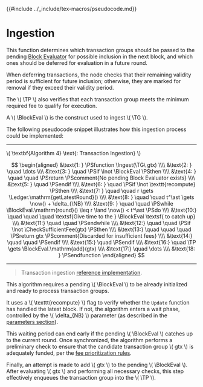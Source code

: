 {{#include ../_include/tex-macros/pseudocode.md}}

$$
\newcommand \TP {\mathrm{TxPool}}
\newcommand \TG {\mathrm{TxnGroup}}
\newcommand \NB {\mathrm{newBlock}}
\newcommand \BlockEval {\mathrm{BlockEvaluator}}
\newcommand \Ledger {\mathrm{Ledger}}
\newcommand \CheckSufficientFee {\mathrm{CheckSufficientFee}}
\newcommand \now {\mathrm{now}}
\newcommand \Ingest {\mathrm{Ingest}}
$$

# Ingestion

This function determines which transaction groups should be passed to the pending
[Block Evaluator](ledger-nn-block-commitment.md) for possible inclusion in the
next block, and which ones should be deferred for evaluation in a future round.

When deferring transactions, the node checks that their remaining validity period
is sufficient for future inclusion; otherwise, they are marked for removal if they
exceed their validity period.

The \\( \TP \\) also verifies that each transaction group meets the minimum required
fee to qualify for execution.

A \\( \BlockEval \\) is the construct used to ingest \\( \TG \\).

The following pseudocode snippet illustrates how this ingestion process could be
implemented:

---

\\( \textbf{Algorithm 4} \text{: Transaction Ingestion} \\)

$$
\begin{aligned}
&\text{1: } \PSfunction \Ingest(\TG\ gtx) \\\\
&\text{2: } \quad \dots \\\\
&\text{3: } \quad \PSif \lnot \BlockEval \PSthen \\\\
&\text{4: } \quad \quad \PSreturn \PScomment{No pending Block Evaluator exists} \\\\
&\text{5: } \quad \PSendif \\\\
&\text{6: } \quad \PSif \lnot \texttt{recompute} \PSthen \\\\
&\text{7: } \quad \quad r \gets \Ledger.\mathrm{getLatestRound}() \\\\
&\text{8: } \quad \quad t^\ast \gets \now() + \delta_{\NB} \\\\
&\text{9: } \quad \quad \PSwhile \BlockEval.\mathrm{round}() \leq r \land \now() < t^\ast \PSdo \\\\
&\text{10:} \quad \quad \quad \textsf{Give time to the } \BlockEval \textsf{ to catch up} \\\\
&\text{11:} \quad \quad \PSendwhile \\\\
&\text{12:} \quad \quad \PSif \lnot \CheckSufficientFee(gtx) \PSthen \\\\
&\text{13:} \quad \quad \quad \PSreturn gtx \PScomment{Discarded for insufficient fees} \\\\
&\text{14:} \quad \quad \PSendif \\\\
&\text{15:} \quad \PSendif \\\\
&\text{16:} \quad \TP \gets \BlockEval.\mathrm{add}(gtx) \\\\
&\text{17:} \quad \dots \\\\
&\text{18: } \PSendfunction
\end{aligned}
$$

---

> Transaction ingestion [reference implementation](https://github.com/algorand/go-algorand/blob/b6e5bcadf0ad3861d4805c51cbf3f695c38a93b7/data/pools/transactionPool.go#L440).

This algorithm requires a pending \\( \BlockEval \\) to be already initialized and
ready to process transaction groups.

It uses a \\( \texttt{recompute} \\) flag to verify whether the `Update` function
has handled the latest block. If not, the algorithm enters a wait phase, controlled
by the \\( \delta_{NB} \\) parameter (as described in the [parameters section](ledger-nn-txpool-parameters.md)).

This waiting period can end early if the pending \\( \BlockEval \\) catches up to
the current round. Once synchronized, the algorithm performs a preliminary check
to ensure that the candidate transaction group \\( gtx \\) is adequately funded,
per the [fee prioritization rules](ledger-nn-txpool-prioritization.md).

Finally, an attempt is made to add \\( gtx \\) to the pending \\( \BlockEval \\).
After evaluating \\( gtx \\) and performing all necessary checks, this step effectively
enqueues the transaction group into the \\( \TP \\).
